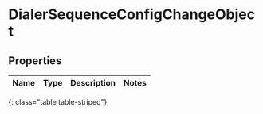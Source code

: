 # DialerSequenceConfigChangeObject


## Properties

| Name | Type | Description | Notes |
| ------------ | ------------- | ------------- | ------------- |
{: class="table table-striped"}




